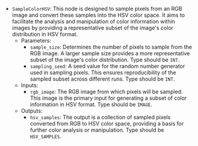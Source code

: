 - `SampleColorHSV`: This node is designed to sample pixels from an RGB image and convert these samples into the HSV color space. It aims to facilitate the analysis and manipulation of color information within images by providing a representative subset of the image's color distribution in HSV format.
    - Parameters:
        - `sample_size`: Determines the number of pixels to sample from the RGB image. A larger sample size provides a more representative subset of the image's color distribution. Type should be `INT`.
        - `sampling_seed`: A seed value for the random number generator used in sampling pixels. This ensures reproducibility of the sampled subset across different runs. Type should be `INT`.
    - Inputs:
        - `rgb_image`: The RGB image from which pixels will be sampled. This image is the primary input for generating a subset of color information in HSV format. Type should be `IMAGE`.
    - Outputs:
        - `hsv_samples`: The output is a collection of sampled pixels converted from RGB to HSV color space, providing a basis for further color analysis or manipulation. Type should be `HSV_SAMPLES`.
